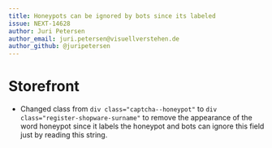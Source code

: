 ```yaml
---
title: Honeypots can be ignored by bots since its labeled
issue: NEXT-14628
author: Juri Petersen
author_email: juri.petersen@visuellverstehen.de
author_github: @juripetersen
---
```

# Storefront
* Changed class from ```div class="captcha--honeypot"``` to ```div class="register-shopware-surname"``` to remove the appearance of the word honeypot
since it labels the honeypot and bots can ignore this field just by reading this string.

